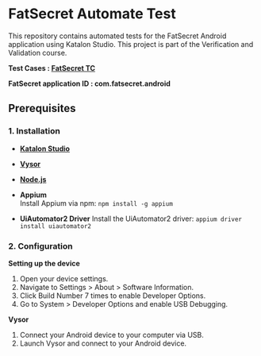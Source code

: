 # FatSecret Automate Test

This repository contains automated tests for the FatSecret Android application using Katalon Studio. This project is part of the Verification and Validation course.

**Test Cases : [FatSecret TC](https://docs.google.com/spreadsheets/d/1RuvDAix3R9fAf9lySlgYW_ELf7H50cw_RBC1x1qpjUo/edit?gid=0#gid=0)**

**FatSecret application ID : com.fatsecret.android**

## Prerequisites

### 1. Installation

- **[Katalon Studio](https://katalon.com/download)**
  
- **[Vysor](https://www.vysor.io/)**
  
- **[Node.js](https://nodejs.org/en)**
  
- **Appium**  
Install Appium via npm:
`` npm install -g appium ``

- **UiAutomator2 Driver**
Install the UiAutomator2 driver:
``appium driver install uiautomator2``

###  2. Configuration

**Setting up the device**
1. Open your device settings.
2. Navigate to Settings > About > Software Information.
3. Click Build Number 7 times to enable Developer Options.
4. Go to System > Developer Options and enable USB Debugging.

**Vysor**
1. Connect your Android device to your computer via USB.
2. Launch Vysor and connect to your Android device.
